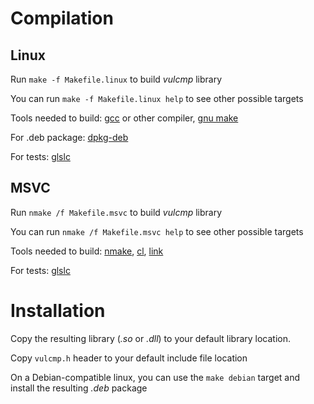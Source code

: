 # Compilation

## Linux

Run `make -f Makefile.linux` to build *vulcmp* library

You can run `make -f Makefile.linux help` to see other possible targets 

Tools needed to build:
[gcc](https://gcc.gnu.org/) or other compiler,
[gnu make](https://www.geeksforgeeks.org/linux-make-command/)

For .deb package: [dpkg-deb](https://man7.org/linux/man-pages/man1/dpkg-deb.1.html)

For tests: [glslc](https://github.com/google/shaderc)

## MSVC

Run `nmake /f Makefile.msvc` to build *vulcmp* library

You can run `nmake /f Makefile.msvc help` to see other possible targets

Tools needed to build: 
[nmake](https://learn.microsoft.com/en-us/cpp/build/reference/nmake-reference?view=msvc-170),
[cl](https://learn.microsoft.com/en-us/cpp/build/reference/compiler-options?view=msvc-170),
[link](https://learn.microsoft.com/en-us/cpp/build/reference/linker-options?view=msvc-170)

For tests: [glslc](https://github.com/google/shaderc)

# Installation

Copy the resulting library (*.so* or *.dll*) to your default library location.

Copy `vulcmp.h` header to your default include file location

On a Debian-compatible linux, you can use the `make debian` target and install the resulting *.deb* package
